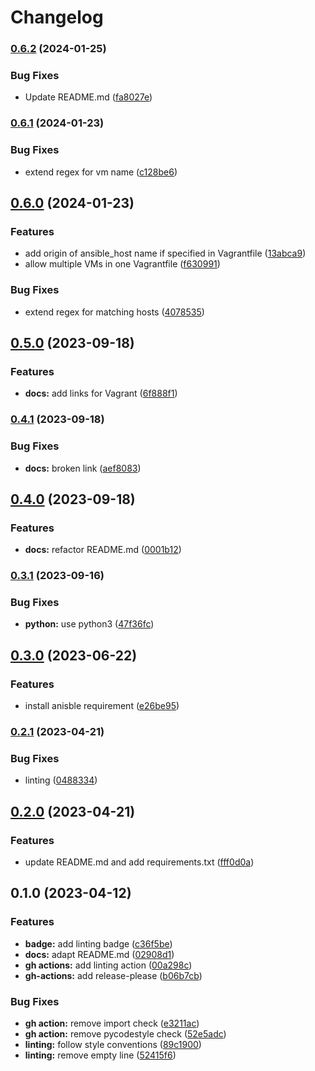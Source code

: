 # Changelog

### [0.6.2](https://www.github.com/chornberger-c2c/vagrant-ansible-dynamic-inventory/compare/v0.6.1...v0.6.2) (2024-01-25)


### Bug Fixes

* Update README.md ([fa8027e](https://www.github.com/chornberger-c2c/vagrant-ansible-dynamic-inventory/commit/fa8027e53f74b94a82c86708e20d4e53bf6cb114))

### [0.6.1](https://www.github.com/chornberger-c2c/vagrant-ansible-dynamic-inventory/compare/v0.6.0...v0.6.1) (2024-01-23)


### Bug Fixes

* extend regex for vm name ([c128be6](https://www.github.com/chornberger-c2c/vagrant-ansible-dynamic-inventory/commit/c128be6d2393b21658ff7c20d6d908b80f88d52a))

## [0.6.0](https://www.github.com/chornberger-c2c/vagrant-ansible-dynamic-inventory/compare/v0.5.0...v0.6.0) (2024-01-23)


### Features

* add origin of ansible_host name if specified in Vagrantfile ([13abca9](https://www.github.com/chornberger-c2c/vagrant-ansible-dynamic-inventory/commit/13abca9973cfc0c72f9bd5aef0ae7e3cbf0bb61e))
* allow multiple VMs in one Vagrantfile ([f630991](https://www.github.com/chornberger-c2c/vagrant-ansible-dynamic-inventory/commit/f63099148a0df720f442b3297ff0ceb399731616))


### Bug Fixes

* extend regex for matching hosts ([4078535](https://www.github.com/chornberger-c2c/vagrant-ansible-dynamic-inventory/commit/4078535e326ccd593cc06591297c2b36499b4a89))

## [0.5.0](https://www.github.com/chornberger-c2c/vagrant-ansible-dynamic-inventory/compare/v0.4.1...v0.5.0) (2023-09-18)


### Features

* **docs:** add links for Vagrant ([6f888f1](https://www.github.com/chornberger-c2c/vagrant-ansible-dynamic-inventory/commit/6f888f1d329939f3b14ec9777e36b6ff7e21469d))

### [0.4.1](https://www.github.com/chornberger-c2c/vagrant-ansible-dynamic-inventory/compare/v0.4.0...v0.4.1) (2023-09-18)


### Bug Fixes

* **docs:** broken link ([aef8083](https://www.github.com/chornberger-c2c/vagrant-ansible-dynamic-inventory/commit/aef808324f44aab0cb4c3c301c18433926d15a23))

## [0.4.0](https://www.github.com/chornberger-c2c/vagrant-ansible-dynamic-inventory/compare/v0.3.1...v0.4.0) (2023-09-18)


### Features

* **docs:** refactor README.md ([0001b12](https://www.github.com/chornberger-c2c/vagrant-ansible-dynamic-inventory/commit/0001b1260a7cac6ffdbda2447a0973e9ca67b15d))

### [0.3.1](https://www.github.com/chornberger-c2c/vagrant-ansible-dynamic-inventory/compare/v0.3.0...v0.3.1) (2023-09-16)


### Bug Fixes

* **python:** use python3 ([47f36fc](https://www.github.com/chornberger-c2c/vagrant-ansible-dynamic-inventory/commit/47f36fc0398c0916e1e4c7eda28cd24611a5823a))

## [0.3.0](https://www.github.com/chornberger-c2c/vagrant-ansible-dynamic-inventory/compare/v0.2.1...v0.3.0) (2023-06-22)


### Features

* install anisble requirement ([e26be95](https://www.github.com/chornberger-c2c/vagrant-ansible-dynamic-inventory/commit/e26be95b1b388d772da59ea757e20fd4f1d6d5cb))

### [0.2.1](https://www.github.com/chornberger-c2c/vagrant-ansible-dynamic-inventory/compare/v0.2.0...v0.2.1) (2023-04-21)


### Bug Fixes

* linting ([0488334](https://www.github.com/chornberger-c2c/vagrant-ansible-dynamic-inventory/commit/04883346db4112418adece6920a73f915245f6c7))

## [0.2.0](https://www.github.com/chornberger-c2c/vagrant-ansible-dynamic-inventory/compare/v0.1.0...v0.2.0) (2023-04-21)


### Features

* update README.md and add requirements.txt ([fff0d0a](https://www.github.com/chornberger-c2c/vagrant-ansible-dynamic-inventory/commit/fff0d0ad1b2044c3bce88de8e33e1fd2dbe5a755))

## 0.1.0 (2023-04-12)


### Features

* **badge:** add linting badge ([c36f5be](https://www.github.com/chornberger-c2c/vagrant-ansible-dynamic-inventory/commit/c36f5bebb352641b381cca70819f1fdcadb67fd5))
* **docs:** adapt README.md ([02908d1](https://www.github.com/chornberger-c2c/vagrant-ansible-dynamic-inventory/commit/02908d1121a2fab14dbb39499f398d49387bd2b1))
* **gh actions:** add linting action ([00a298c](https://www.github.com/chornberger-c2c/vagrant-ansible-dynamic-inventory/commit/00a298cffe3d7a256544c94cbdd129bfb3ed0d48))
* **gh-actions:** add release-please ([b06b7cb](https://www.github.com/chornberger-c2c/vagrant-ansible-dynamic-inventory/commit/b06b7cb8285fa0e0bf5f11a0251ae3617627eb0c))


### Bug Fixes

* **gh action:** remove import check ([e3211ac](https://www.github.com/chornberger-c2c/vagrant-ansible-dynamic-inventory/commit/e3211ac720e8ba31be2428886efbfa19b3160796))
* **gh action:** remove pycodestyle check ([52e5adc](https://www.github.com/chornberger-c2c/vagrant-ansible-dynamic-inventory/commit/52e5adc72186f9e89c0d21878fea458c4519976a))
* **linting:** follow style conventions ([89c1900](https://www.github.com/chornberger-c2c/vagrant-ansible-dynamic-inventory/commit/89c19007ac0978e5d6ec6ba84310b21124396f70))
* **linting:** remove empty line ([52415f6](https://www.github.com/chornberger-c2c/vagrant-ansible-dynamic-inventory/commit/52415f60206fd2aaabe42306d86837dfe4853fdb))
